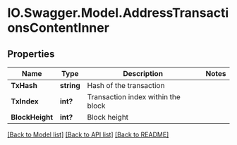 # IO.Swagger.Model.AddressTransactionsContentInner
## Properties

Name | Type | Description | Notes
------------ | ------------- | ------------- | -------------
**TxHash** | **string** | Hash of the transaction | 
**TxIndex** | **int?** | Transaction index within the block | 
**BlockHeight** | **int?** | Block height | 

[[Back to Model list]](../README.md#documentation-for-models) [[Back to API list]](../README.md#documentation-for-api-endpoints) [[Back to README]](../README.md)

